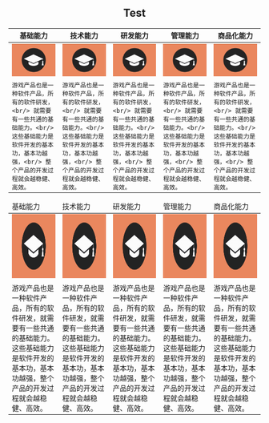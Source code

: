 <h2 align="center">Test</h2>

| 基础能力 | 技术能力 | 研发能力 | 管理能力  | 商品化能力 |
|--- | --- | --- | --- | ---|
| [![图片加载中...](../images/subjects/subject.001.jpeg)](mds/1.1.编程语言.md) | [![图片加载中...](../images/subjects/subject.001.jpeg)](mds/1.1.编程语言.md) | [![图片加载中...](../images/subjects/subject.001.jpeg)](mds/1.1.编程语言.md) | [![图片加载中...](../images/subjects/subject.001.jpeg)](mds/1.1.编程语言.md) | [![图片加载中...](../images/subjects/subject.001.jpeg)](mds/1.1.编程语言.md) |
|`游戏产品也是一种软件产品，所有的软件研发，<br/> 就需要有一些共通的基础能力。<br/> 这些基础能力是软件开发的基本功，基本功越强，<br/> 整个产品的开发过程就会越稳健、高效。` |`游戏产品也是一种软件产品，所有的软件研发，<br/> 就需要有一些共通的基础能力。<br/> 这些基础能力是软件开发的基本功，基本功越强，<br/> 整个产品的开发过程就会越稳健、高效。` | `游戏产品也是一种软件产品，所有的软件研发，<br/> 就需要有一些共通的基础能力。<br/> 这些基础能力是软件开发的基本功，基本功越强，<br/> 整个产品的开发过程就会越稳健、高效。` |`游戏产品也是一种软件产品，所有的软件研发，<br/> 就需要有一些共通的基础能力。<br/> 这些基础能力是软件开发的基本功，基本功越强，<br/> 整个产品的开发过程就会越稳健、高效。`  |`游戏产品也是一种软件产品，所有的软件研发，<br/> 就需要有一些共通的基础能力。<br/> 这些基础能力是软件开发的基本功，基本功越强，<br/> 整个产品的开发过程就会越稳健、高效。` |


<table>
    <thead>
        <tr>
            <td>基础能力</td>
            <td>技术能力</td>
            <td>研发能力</td>
            <td>管理能力</td>
            <td>商品化能力</td>
        </tr>
    </thead>
    <tbody>
        <tr>
            <td><img src="images/subjects/subject.001.jpeg" height="128"></img></td>
            <td><img src="images/subjects/subject.001.jpeg" height="128"></img></td>
            <td><img src="images/subjects/subject.001.jpeg" height="128"></img></td>
            <td><img src="images/subjects/subject.001.jpeg" height="128"></img></td>
            <td><img src="images/subjects/subject.001.jpeg" height="128"></img></td>
        </tr>
        <tr>
            <td>游戏产品也是一种软件产品，所有的软件研发，就需要有一些共通的基础能力。这些基础能力是软件开发的基本功，基本功越强，整个产品的开发过程就会越稳健、高效。</td>
            <td>游戏产品也是一种软件产品，所有的软件研发，就需要有一些共通的基础能力。这些基础能力是软件开发的基本功，基本功越强，整个产品的开发过程就会越稳健、高效。</td>
            <td>游戏产品也是一种软件产品，所有的软件研发，就需要有一些共通的基础能力。这些基础能力是软件开发的基本功，基本功越强，整个产品的开发过程就会越稳健、高效。</td>
            <td>游戏产品也是一种软件产品，所有的软件研发，就需要有一些共通的基础能力。这些基础能力是软件开发的基本功，基本功越强，整个产品的开发过程就会越稳健、高效。</td>
            <td>游戏产品也是一种软件产品，所有的软件研发，就需要有一些共通的基础能力。这些基础能力是软件开发的基本功，基本功越强，整个产品的开发过程就会越稳健、高效。</td>
        </tr>
    </tbody>
</table>
